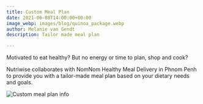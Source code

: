 ```yaml
---
title: Custom Meal Plan
date: 2021-06-08T14:00:00+00:00
image_webp: images/blog/quinoa_package.webp
author: Melanie van Gendt
description: Tailor made meal plan

---
```

Motivated to eat healthy? But no energy or time to plan, shop and cook?

Nutriwise collaborates with NomNom Healthy Meal Delivery in Phnom Penh to provide you with a tailor-made meal plan based on your dietary needs and goals.

![Custom meal plan info](/images/blog/custom-plan-info.png "Custom meal plan info")